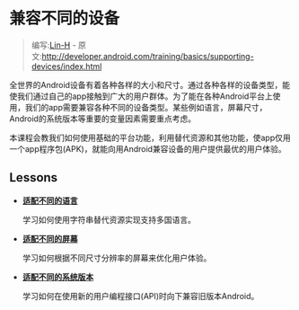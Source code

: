 # 兼容不同的设备

> 编写:[Lin-H](http://github.com/Lin-H) - 原文:<http://developer.android.com/training/basics/supporting-devices/index.html>

全世界的Android设备有着各种各样的大小和尺寸。通过各种各样的设备类型，能使我们通过自己的app接触到广大的用户群体。为了能在各种Android平台上使用，我们的app需要兼容各种不同的设备类型。某些例如语言，屏幕尺寸，Android的系统版本等重要的变量因素需要重点考虑。

本课程会教我们如何使用基础的平台功能，利用替代资源和其他功能，使app仅用一个app程序包(APK)，就能向用Android兼容设备的用户提供最优的用户体验。

## Lessons

* [**适配不同的语言**](languages.html)

  学习如何使用字符串替代资源实现支持多国语言。


* [**适配不同的屏幕**](screens.html)

  学习如何根据不同尺寸分辨率的屏幕来优化用户体验。


* [**适配不同的系统版本**](platforms.html)

  学习如何在使用新的用户编程接口(API)时向下兼容旧版本Android。

